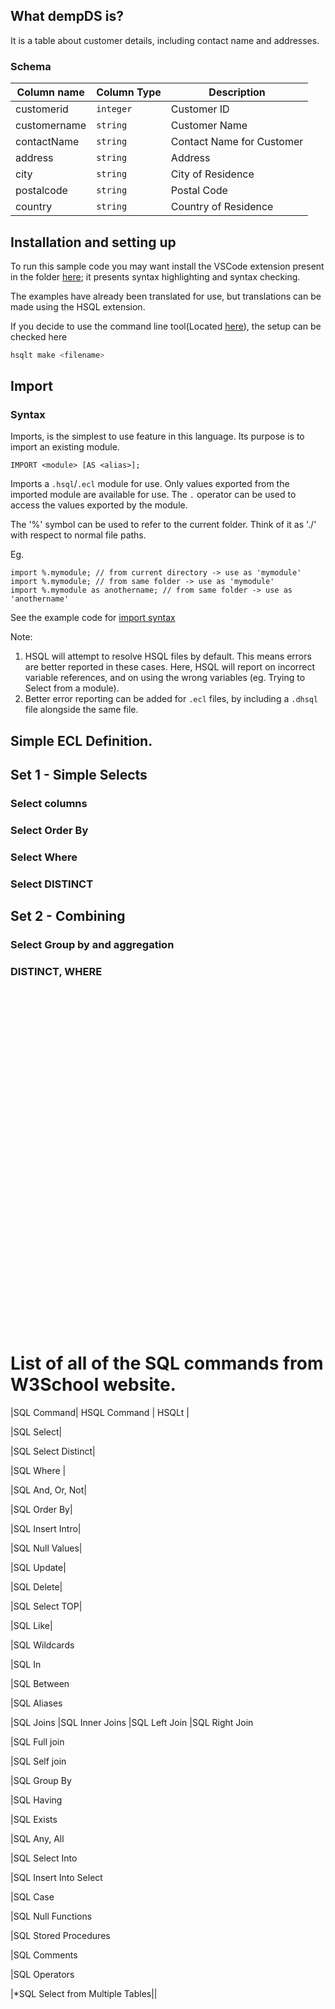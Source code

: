 ## What dempDS is?

It is a table about customer details, including contact name and addresses.

### Schema

|Column name| Column Type| Description|
|---|---|---|
|customerid | `integer` | Customer ID |
|customername | `string` | Customer Name|
|contactName | `string` | Contact Name for Customer |
|address | `string` | Address|
|city |  `string` | City of Residence|
|postalcode | `string` | Postal Code |
|country | `string` | Country of Residence |


## Installation and setting up

To run this sample code you may want install the VSCode extension present in the folder [here](); it presents syntax highlighting and syntax checking.

The examples have already been translated for use, but translations can be made using the HSQL extension.



If you decide to use the command line tool(Located [here]()), the setup can be checked here
```sh
hsqlt make <filename>
```

<!-- // TODO add link -->

## Import

### Syntax

Imports, is the simplest to use feature in this language. Its purpose is to import an existing module.

```
IMPORT <module> [AS <alias>];
```

Imports a `.hsql`/`.ecl` module for use.
Only values exported from the imported module are available for use. The `.` operator can be used to access the values exported by the module.

The '%' symbol can be used to refer to the current folder. Think of it as './' with respect to normal file paths.

Eg.
```
import %.mymodule; // from current directory -> use as 'mymodule'
import %.mymodule; // from same folder -> use as 'mymodule'
import %.mymodule as anothername; // from same folder -> use as 'anothername'

```

See the example code for [import syntax](.\import.ecl)



Note:
1. HSQL will attempt to resolve HSQL files by default. This means errors are better reported in these cases. Here, HSQL will report on incorrect variable references, and on using the wrong variables (eg. Trying to Select from a module).
2. Better error reporting can be added for `.ecl` files, by including a `.dhsql` file alongside the same file.

## Simple ECL Definition.



## Set 1 - Simple Selects 
### Select columns

### Select Order By
### Select Where
### Select DISTINCT

## Set 2 - Combining

### Select Group by and aggregation
### DISTINCT, WHERE




<br /><br /><br /><br /><br /><br /><br /><br />
<br /><br /><br /><br /><br /><br /><br /><br />
<br /><br /><br /><br /><br /><br /><br /><br />
<br /><br /><br /><br /><br /><br /><br /><br />
# List of all of the SQL commands from W3School website.

|SQL Command| HSQL Command | HSQLt |

|SQL Select|

|SQL Select Distinct|

|SQL Where |

|SQL And, Or, Not|

|SQL Order By|

|SQL Insert Intro|

|SQL Null Values|

|SQL Update|

|SQL Delete|

|SQL Select TOP|

|SQL Like|

|SQL Wildcards

|SQL In

|SQL Between

|SQL Aliases

|SQL Joins
|SQL Inner Joins
|SQL Left Join
|SQL Right Join

|SQL Full join

|SQL Self join

|SQL Group By

|SQL Having

|SQL Exists

|SQL Any, All

|SQL Select Into

|SQL Insert Into Select

|SQL Case

|SQL Null Functions

|SQL Stored Procedures

|SQL Comments

|SQL Operators

|*SQL Select from Multiple Tables||
